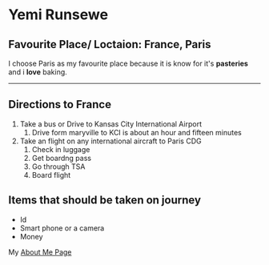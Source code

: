 # Yemi Runsewe
## Favourite Place/ Loctaion: France, Paris

I choose Paris as my favourite place because it is know for it's **pasteries** and i **love** baking.

---

## Directions to France
1. Take a bus or Drive to Kansas City International Airport
    1. Drive form maryville to KCI is about an hour and fifteen minutes
1. Take an flight on any international aircraft to Paris CDG
    1. Check in luggage
    1. Get boardng pass
    1. Go through TSA
    1. Board flight

## Items that should be taken on journey
* Id
* Smart phone or a camera
* Money

My [About Me Page](AboutMe.md)